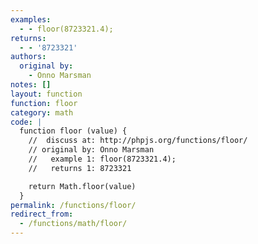 ```yaml
---
examples:
  - - floor(8723321.4);
returns:
  - - '8723321'
authors:
  original by:
    - Onno Marsman
notes: []
layout: function
function: floor
category: math
code: |
  function floor (value) {
    //  discuss at: http://phpjs.org/functions/floor/
    // original by: Onno Marsman
    //   example 1: floor(8723321.4);
    //   returns 1: 8723321

    return Math.floor(value)
  }
permalink: /functions/floor/
redirect_from:
  - /functions/math/floor/
---
```


<!-- WARNING! This file is auto generated by `npm run web:inject`, do not edit by hand -->
